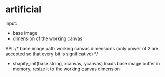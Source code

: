 # artificial

input: 
 - base image
 - dimension of the working canvas

API:
 /*
   base image path
   working canvas dimensions (only power of 2 are accepted so that every bit is
   significative)
 */
 - shapify_init(base string, xcanvas, ycanvas)
	loads base image buffer in memory,
	resize it to the working canvas dimension
